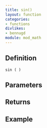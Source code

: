 ```yaml
---
title: sin()
layout: function
categories:
- functions
divlikes:
- bennugd
module: mod_math
---
```


## Definition

    sin ( )

## Parameters

## Returns

## Example
